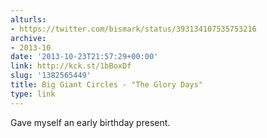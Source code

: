 ```yaml
---
alturls:
- https://twitter.com/bismark/status/393134107535753216
archive:
- 2013-10
date: '2013-10-23T21:57:29+00:00'
link: http://kck.st/1bBoxDf
slug: '1382565449'
title: Big Giant Circles - "The Glory Days"
type: link
---
```


Gave myself an early birthday present.

